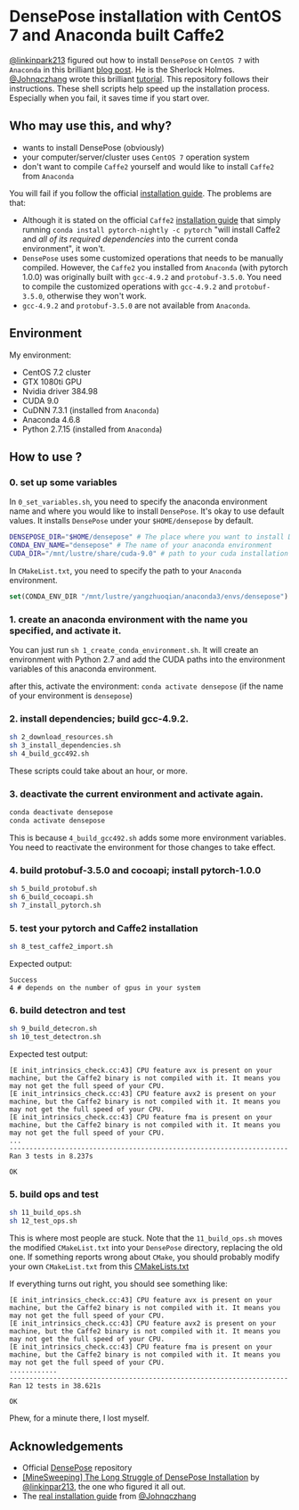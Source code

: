 # DensePose installation with CentOS 7 and Anaconda built Caffe2

[@linkinpark213](https://github.com/linkinpark213) figured out how to install `DensePose` on `CentOS 7` with `Anaconda` in this brilliant [blog post](http://linkinpark213.com/2018/11/18/densepose-minesweeping/). He is the Sherlock Holmes. [@Johnqczhang](https://github.com/Johnqczhang) wrote this brilliant [tutorial](https://github.com/Johnqczhang/densepose_installation). This repository follows their instructions. These shell scripts help speed up the installation process. Especially when you fail, it saves time if you start over.

## Who may use this, and why?

* wants to install DensePose (obviously)
* your computer/server/cluster uses `CentOS 7` operation system 
* don't want to compile `Caffe2` yourself and would like to install `Caffe2` from `Anaconda`

You will fail if you follow the official [installation guide](https://github.com/facebookresearch/DensePose/blob/master/INSTALL.md). The problems are that:

* Although it is stated on the official `Caffe2` [installation guide](https://caffe2.ai/docs/getting-started.html?platform=mac&configuration=prebuilt) that simply running `conda install pytorch-nightly -c pytorch` "will install Caffe2 and _all of its required dependencies_ into the current conda environment", it won't. 
* `DensePose` uses some customized operations that needs to be manually compiled. However, the `Caffe2` you installed from `Anaconda` (with pytorch 1.0.0) was originally built with `gcc-4.9.2` and `protobuf-3.5.0`. You need to compile the customized operations with `gcc-4.9.2` and `protobuf-3.5.0`, otherwise they won't work.
* `gcc-4.9.2` and `protobuf-3.5.0` are not available from `Anaconda`.

## Environment

My environment:
* CentOS 7.2 cluster
* GTX 1080ti GPU
* Nvidia driver 384.98
* CUDA 9.0
* CuDNN 7.3.1 (installed from `Anaconda`)
* Anaconda 4.6.8
* Python 2.7.15 (installed from `Anaconda`)

## How to use ?

### 0. set up some variables

In `0_set_variables.sh`, you need to specify the anaconda environment name and where you would like to install `DensePose`. It's okay to use default values. It installs `DensePose` under your `$HOME/densepose` by default.

```bash
DENSEPOSE_DIR="$HOME/densepose" # The place where you want to install DensePose
CONDA_ENV_NAME="densepose" # The name of your anaconda environment
CUDA_DIR="/mnt/lustre/share/cuda-9.0" # path to your cuda installation directory
```

In `CMakeList.txt`, you need to specify the path to your `Anaconda` environment.
```cmake
set(CONDA_ENV_DIR "/mnt/lustre/yangzhuoqian/anaconda3/envs/densepose")
```

### 1. create an anaconda environment with the name you specified, and activate it.

You can just run `sh 1_create_conda_environment.sh`. It will create an environment with Python 2.7 and add the CUDA paths into the environment variables of this anaconda environment.

after this, activate the environment: `conda activate densepose` (if the name of your environment is `densepose`)

### 2. install dependencies; build gcc-4.9.2.

```bash
sh 2_download_resources.sh
sh 3_install_dependencies.sh
sh 4_build_gcc492.sh
```
These scripts could take about an hour, or more.

### 3. deactivate the current environment and activate again.

```bash
conda deactivate densepose
conda activate densepose
```
This is because `4_build_gcc492.sh` adds some more environment variables. You need to reactivate the environment for those changes to take effect.

### 4. build protobuf-3.5.0 and cocoapi; install pytorch-1.0.0

```bash
sh 5_build_protobuf.sh
sh 6_build_cocoapi.sh
sh 7_install_pytorch.sh
```

### 5. test your pytorch and Caffe2 installation

```bash
sh 8_test_caffe2_import.sh
```
Expected output:
```
Success
4 # depends on the number of gpus in your system
```

### 6. build detectron and test

```bash
sh 9_build_detecron.sh
sh 10_test_detectron.sh
```
Expected test output:
```
[E init_intrinsics_check.cc:43] CPU feature avx is present on your machine, but the Caffe2 binary is not compiled with it. It means you may not get the full speed of your CPU.
[E init_intrinsics_check.cc:43] CPU feature avx2 is present on your machine, but the Caffe2 binary is not compiled with it. It means you may not get the full speed of your CPU.
[E init_intrinsics_check.cc:43] CPU feature fma is present on your machine, but the Caffe2 binary is not compiled with it. It means you may not get the full speed of your CPU.
...
----------------------------------------------------------------------
Ran 3 tests in 8.237s

OK
```

### 5. build ops and test

```bash
sh 11_build_ops.sh
sh 12_test_ops.sh
```
This is where most people are stuck. Note that the `11_build_ops.sh` moves the modified `CMakeList.txt` into your `DensePose` directory, replacing the old one. If something reports wrong about `CMake`, you should probably modify your own `CMakeList.txt` from this [CMakeLists.txt](https://github.com/Johnqczhang/densepose_installation/blob/master/CMakeLists.txt)

If everything turns out right, you should see something like:
```
[E init_intrinsics_check.cc:43] CPU feature avx is present on your machine, but the Caffe2 binary is not compiled with it. It means you may not get the full speed of your CPU.
[E init_intrinsics_check.cc:43] CPU feature avx2 is present on your machine, but the Caffe2 binary is not compiled with it. It means you may not get the full speed of your CPU.
[E init_intrinsics_check.cc:43] CPU feature fma is present on your machine, but the Caffe2 binary is not compiled with it. It means you may not get the full speed of your CPU.
............
----------------------------------------------------------------------
Ran 12 tests in 38.621s

OK
```

Phew, for a minute there, I lost myself.

## Acknowledgements

* Official [DensePose](https://github.com/facebookresearch/DensePose) repository
* [[MineSweeping] The Long Struggle of DensePose Installation](http://linkinpark213.com/2018/11/18/densepose-minesweeping/) by [@linkinpar213](https://github.com/linkinpark213), the one who figured it all out.
* The [real installation guide](https://github.com/Johnqczhang/densepose_installation) from [@Johnqczhang](https://github.com/Johnqczhang)

